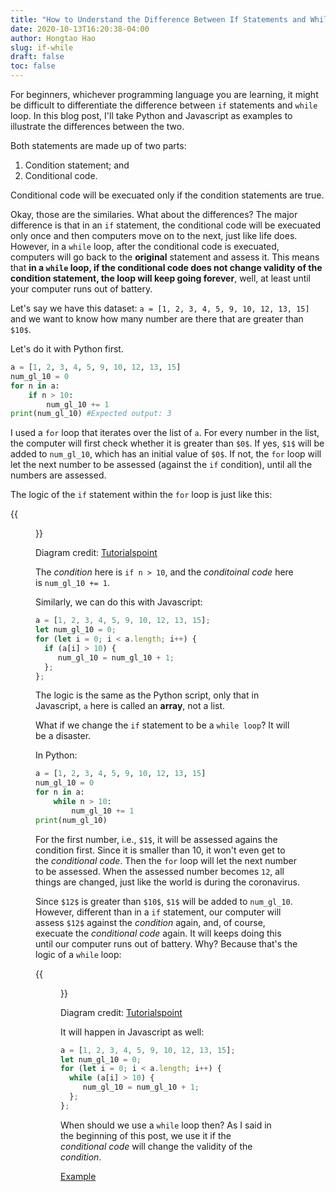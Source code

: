 ```yaml
---
title: "How to Understand the Difference Between If Statements and While Loops"
date: 2020-10-13T16:20:38-04:00
author: Hongtao Hao
slug: if-while
draft: false
toc: false
---
```

For beginners, whichever programming language you are learning, it might be difficult to differentiate the difference between `if` statements and `while` loop. In this blog post, I'll take Python and Javascript as examples to illustrate the differences between the two. 

Both statements are made up of two parts:

1. Condition statement; and 
2. Conditional code. 

Conditional code will be execuated only if the condition statements are true. 

Okay, those are the similaries. What about the differences? The major difference is that in an `if` statement, the conditional code will be execuated only once and then computers move on to the next, just like life does. However, in a `while` loop, after the conditional code is execuated, computers will go back to the **original** statement and assess it. This means that **in a `while` loop, if the conditional code does not change validity of the condition statement, the loop will keep going forever**, well, at least until your computer runs out of battery. 

Let's say we have this dataset: `a = [1, 2, 3, 4, 5, 9, 10, 12, 13, 15]` and we want to know how many number are there that are greater than `$10$`. 

Let's do it with Python first. 

```python
a = [1, 2, 3, 4, 5, 9, 10, 12, 13, 15]
num_gl_10 = 0
for n in a:
    if n > 10:
        num_gl_10 += 1
print(num_gl_10) #Expected output: 3
```

I used a `for` loop that iterates over the list of `a`. For every number in the list, the computer will first check whether it is greater than `$0$`. If yes, `$1$` will be added to `num_gl_10`, which has an initial value of `$0$`. If not, the `for` loop will let the next number to be assessed (against the `if` condition), until all the numbers are assessed. 

The logic of the `if` statement within the `for` loop is just like this:

{{<figure src="https://www.tutorialspoint.com/python/images/decision_making.jpg">}}

Diagram credit: [Tutorialspoint](https://www.tutorialspoint.com/python/python_decision_making.htm)

The *condition* here is `if n > 10`, and the *conditoinal code* here is `num_gl_10 += 1`.

Similarly, we can do this with Javascript:

```js
a = [1, 2, 3, 4, 5, 9, 10, 12, 13, 15];
let num_gl_10 = 0;
for (let i = 0; i < a.length; i++) {
  if (a[i] > 10) {
     num_gl_10 = num_gl_10 + 1;
  };
};
```

The logic is the same as the Python script, only that in Javascript, `a` here is called an **array**, not a list. 

What if we change the `if` statement to be a `while loop`? It will be a disaster. 

In Python:

```python
a = [1, 2, 3, 4, 5, 9, 10, 12, 13, 15]
num_gl_10 = 0
for n in a:
    while n > 10:
        num_gl_10 += 1
print(num_gl_10)
```
For the first number, i.e., `$1$`, it will be assessed agains the condition first. Since it is smaller than 10, it won't even get to the *conditional code*. Then the `for` loop will let the next number to be assessed. When the assessed number becomes `12`, all things are changed, just like the world is during the coronavirus. 

Since `$12$` is greater than `$10$`, `$1$` will be added to `num_gl_10`. However, different than in a `if` statement, our computer will assess `$12$` against the *condition* again, and, of course, execuate the *conditional code* again. It will keeps doing this until our computer runs out of battery. Why? Because that's the logic of a `while` loop:

{{<figure src="https://www.tutorialspoint.com/python/images/python_while_loop.jpg">}}

Diagram credit: [Tutorialspoint](https://www.tutorialspoint.com/python/python_while_loop.htm)

It will happen in Javascript as well:

```js
a = [1, 2, 3, 4, 5, 9, 10, 12, 13, 15];
let num_gl_10 = 0;
for (let i = 0; i < a.length; i++) {
  while (a[i] > 10) {
     num_gl_10 = num_gl_10 + 1;
  };
};
```

When should we use a `while` loop then? As I said in the beginning of this post, we use it if the *conditional code* will change the validity of the *condition*. 

[Example](https://www.tutorialspoint.com/python/python_while_loop.htm) 